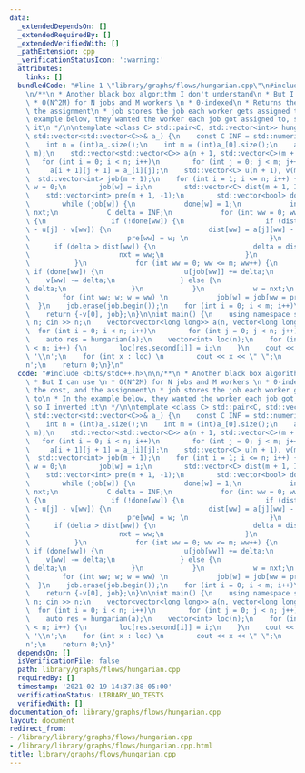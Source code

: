 ```yaml
---
data:
  _extendedDependsOn: []
  _extendedRequiredBy: []
  _extendedVerifiedWith: []
  _pathExtension: cpp
  _verificationStatusIcon: ':warning:'
  attributes:
    links: []
  bundledCode: "#line 1 \"library/graphs/flows/hungarian.cpp\"\n#include <bits/stdc++.h>\n\
    \n/**\n * Another black box algorithm I don't understand\n * But I can use \n\
    \ * O(N^2M) for N jobs and M workers \n * 0-indexed\n * Returns the cost, and\
    \ the assignment\n * job stores the job each worker gets assigned to\n * In the\
    \ example below, they wanted the worker each job got assigned to, so I inverted\
    \ it\n */\n\ntemplate <class C> std::pair<C, std::vector<int>> hungarian(const\
    \ std::vector<std::vector<C>>& a_) {\n    const C INF = std::numeric_limits<C>::max();\n\
    \    int n = (int)a_.size();\n    int m = (int)a_[0].size();\n    assert(n <=\
    \ m);\n    std::vector<std::vector<C>> a(n + 1, std::vector<C>(m + 1, 0));\n \
    \   for (int i = 0; i < n; i++)\n        for (int j = 0; j < m; j++)\n       \
    \     a[i + 1][j + 1] = a_[i][j];\n    std::vector<C> u(n + 1), v(m + 1);\n  \
    \  std::vector<int> job(m + 1);\n    for (int i = 1; i <= n; i++) {\n        int\
    \ w = 0;\n        job[w] = i;\n        std::vector<C> dist(m + 1, INF);\n    \
    \    std::vector<int> pre(m + 1, -1);\n        std::vector<bool> done(m + 1);\n\
    \        while (job[w]) {\n            done[w] = 1;\n            int j = job[w],\
    \ nxt;\n            C delta = INF;\n            for (int ww = 0; ww <= m; ww++)\
    \ {\n                if (!done[ww]) {\n                    if (dist[ww] > a[j][ww]\
    \ - u[j] - v[ww]) {\n                        dist[ww] = a[j][ww] - u[j] - v[ww];\n\
    \                        pre[ww] = w; \n                    }\n              \
    \      if (delta > dist[ww]) {\n                        delta = dist[ww];\n  \
    \                      nxt = ww;\n                    }\n                }\n \
    \           }\n            for (int ww = 0; ww <= m; ww++) {\n               \
    \ if (done[ww]) {\n                    u[job[ww]] += delta;\n                \
    \    v[ww] -= delta;\n                } else {\n                    dist[ww] -=\
    \ delta;\n                }\n            }\n            w = nxt;\n        }\n\
    \        for (int ww; w; w = ww) \n            job[w] = job[ww = pre[w]];\n  \
    \  }\n    job.erase(job.begin());\n    for (int i = 0; i < m; i++)\n        job[i]--;\n\
    \    return {-v[0], job};\n}\n\nint main() {\n    using namespace std;\n    int\
    \ n; cin >> n;\n    vector<vector<long long>> a(n, vector<long long>(n));\n  \
    \  for (int i = 0; i < n; i++)\n        for (int j = 0; j < n; j++) cin >> a[i][j];\n\
    \    auto res = hungarian(a);\n    vector<int> loc(n);\n    for (int i = 0; i\
    \ < n; i++) {\n        loc[res.second[i]] = i;\n    }\n    cout << res.first <<\
    \ '\\n';\n    for (int x : loc) \n        cout << x << \" \";\n    cout << '\\\
    n';\n    return 0;\n}\n"
  code: "#include <bits/stdc++.h>\n\n/**\n * Another black box algorithm I don't understand\n\
    \ * But I can use \n * O(N^2M) for N jobs and M workers \n * 0-indexed\n * Returns\
    \ the cost, and the assignment\n * job stores the job each worker gets assigned\
    \ to\n * In the example below, they wanted the worker each job got assigned to,\
    \ so I inverted it\n */\n\ntemplate <class C> std::pair<C, std::vector<int>> hungarian(const\
    \ std::vector<std::vector<C>>& a_) {\n    const C INF = std::numeric_limits<C>::max();\n\
    \    int n = (int)a_.size();\n    int m = (int)a_[0].size();\n    assert(n <=\
    \ m);\n    std::vector<std::vector<C>> a(n + 1, std::vector<C>(m + 1, 0));\n \
    \   for (int i = 0; i < n; i++)\n        for (int j = 0; j < m; j++)\n       \
    \     a[i + 1][j + 1] = a_[i][j];\n    std::vector<C> u(n + 1), v(m + 1);\n  \
    \  std::vector<int> job(m + 1);\n    for (int i = 1; i <= n; i++) {\n        int\
    \ w = 0;\n        job[w] = i;\n        std::vector<C> dist(m + 1, INF);\n    \
    \    std::vector<int> pre(m + 1, -1);\n        std::vector<bool> done(m + 1);\n\
    \        while (job[w]) {\n            done[w] = 1;\n            int j = job[w],\
    \ nxt;\n            C delta = INF;\n            for (int ww = 0; ww <= m; ww++)\
    \ {\n                if (!done[ww]) {\n                    if (dist[ww] > a[j][ww]\
    \ - u[j] - v[ww]) {\n                        dist[ww] = a[j][ww] - u[j] - v[ww];\n\
    \                        pre[ww] = w; \n                    }\n              \
    \      if (delta > dist[ww]) {\n                        delta = dist[ww];\n  \
    \                      nxt = ww;\n                    }\n                }\n \
    \           }\n            for (int ww = 0; ww <= m; ww++) {\n               \
    \ if (done[ww]) {\n                    u[job[ww]] += delta;\n                \
    \    v[ww] -= delta;\n                } else {\n                    dist[ww] -=\
    \ delta;\n                }\n            }\n            w = nxt;\n        }\n\
    \        for (int ww; w; w = ww) \n            job[w] = job[ww = pre[w]];\n  \
    \  }\n    job.erase(job.begin());\n    for (int i = 0; i < m; i++)\n        job[i]--;\n\
    \    return {-v[0], job};\n}\n\nint main() {\n    using namespace std;\n    int\
    \ n; cin >> n;\n    vector<vector<long long>> a(n, vector<long long>(n));\n  \
    \  for (int i = 0; i < n; i++)\n        for (int j = 0; j < n; j++) cin >> a[i][j];\n\
    \    auto res = hungarian(a);\n    vector<int> loc(n);\n    for (int i = 0; i\
    \ < n; i++) {\n        loc[res.second[i]] = i;\n    }\n    cout << res.first <<\
    \ '\\n';\n    for (int x : loc) \n        cout << x << \" \";\n    cout << '\\\
    n';\n    return 0;\n}"
  dependsOn: []
  isVerificationFile: false
  path: library/graphs/flows/hungarian.cpp
  requiredBy: []
  timestamp: '2021-02-19 14:37:38-05:00'
  verificationStatus: LIBRARY_NO_TESTS
  verifiedWith: []
documentation_of: library/graphs/flows/hungarian.cpp
layout: document
redirect_from:
- /library/library/graphs/flows/hungarian.cpp
- /library/library/graphs/flows/hungarian.cpp.html
title: library/graphs/flows/hungarian.cpp
---
```

